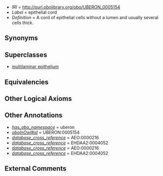  * *IRI* = http://purl.obolibrary.org/obo/UBERON_0005154
 * *Label* = epithelial cord
 * *Definition* = A cord of epithelial cells without a lumen and usually several cells thick.

## Synonyms


## Superclasses

 * [multilaminar epithelium](../../UBERON/86/UBERON_0000486.md)

## Equivalencies


## Other Logical Axioms


## Other Annotations

 * *[has_obo_namespace](../../ce/oboInOwl#hasOBONamespace.md)* = uberon
 * *[oboInOwl#id](../../id/oboInOwl#id.md)* = UBERON:0005154
 * *[database_cross_reference](../../ef/oboInOwl#hasDbXref.md)* = AEO:0000216
 * *[database_cross_reference](../../ef/oboInOwl#hasDbXref.md)* = EHDAA2:0004052
 * *[database_cross_reference](../../ef/oboInOwl#hasDbXref.md)* = AEO:0000216
 * *[database_cross_reference](../../ef/oboInOwl#hasDbXref.md)* = EHDAA2:0004052

## External Comments

